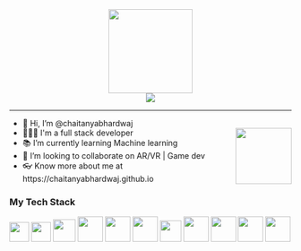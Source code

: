 <!---
chaitanyabhardwaj/chaitanyabhardwaj is a ✨ special ✨ repository because its `README.md` (this file) appears on your GitHub profile.
You can click the Preview link to take a look at your changes.
--->

<div align='center'>
  <img src='https://media.giphy.com/media/xJZrfP8FSvB6X9N4uZ/giphy.gif' width=150 height=auto>
  <br>
  <img src='https://github-readme-streak-stats.herokuapp.com?user=chaitanyabhardwaj&theme=tokyonight&border_radius=5&card_width=450'>
  <div align='left'>
    <hr>
    <div align='left'>
      <ul>
        <li>👋 Hi, I’m @chaitanyabhardwaj</li>
        <a href='https://chaitanyabhardwaj.github.io' target='_blank'><img src='https://github-production-user-asset-6210df.s3.amazonaws.com/17910338/244163662-60514a32-7224-40b9-8c04-41c692d0dbd6.png' align='right' width=100 height=auto></a>
        <li>👨🏻‍💻 I'm a full stack developer</li>
        <li>📚 I’m currently learning Machine learning</li>
        <li>🤝 I’m looking to collaborate on AR/VR | Game dev</li>
        <li>👓 Know more about me at https://chaitanyabhardwaj.github.io</li>
      </ul>
    </div>
    <h3>
      My Tech Stack
    </h3>
    <a href='https://html.spec.whatwg.org/multipage/' target='_blank'><img src='https://user-images.githubusercontent.com/17910338/233796501-8cc66ecf-9a76-4010-bc15-b7bf7e56b1fc.png' width=35 height=auto></a>
    <a href='https://www.w3.org/Style/CSS/Overview.en.html' target='_blank'><img src='https://user-images.githubusercontent.com/17910338/233796415-773979ad-d58d-40de-ab32-865a7528b810.png' width=35 height=auto></a>
    <a href='https://developer.mozilla.org/en-US/docs/Web/JavaScript' target='_blank'><img src='https://user-images.githubusercontent.com/17910338/233795645-bef08b46-ebdf-49cb-9663-9c00e2ab5a9c.png' width=40 height=auto></a>
    <a href='https://react.dev' target='_blank'><img src='https://user-images.githubusercontent.com/17910338/233795614-4130db33-7afe-4e9b-be71-9a42b1f3343f.png' width=45 height=auto></a>
    <a href='https://www.java.com/en/' target='_blank'><img src='https://user-images.githubusercontent.com/17910338/233795758-c28158c1-5ad7-4442-a608-7977ddc058a5.png' width=45 height=auto></a>
    <a href='https://spring.io' target='_blank'><img src='https://user-images.githubusercontent.com/17910338/233795512-fa99e102-2fe0-4d1a-b7ee-ddb44f7b4eb3.png' width=45 height=auto></a>
    <a href='https://kotlinlang.org' target='_blank'><img src='https://github.com/chaitanyabhardwaj/chaitanyabhardwaj/assets/17910338/160b6cb2-cd12-4efb-aa31-0f286f5cc024' width=38 height=auto></a>
    <a href='https://git-scm.com' target='_blank'><img src='https://user-images.githubusercontent.com/17910338/233795649-811c666f-d4c3-4c73-a837-7b7f6cdf0fe2.png' width=45 height=auto></a>
    <a href='https://www.docker.com' target='_blank'><img src='https://user-images.githubusercontent.com/17910338/233796163-c79cffa7-996a-4e59-8fe5-7941c2c96b0c.png' width=45 height=auto></a>
    <a href='https://www.postman.com' target='_blank'><img src='https://user-images.githubusercontent.com/17910338/233795735-8aea7a96-cd38-49e0-b00c-af46f87c6880.png' width=45 height=auto></a>
    <a href='https://unity.com' target='_blank'><img src='https://user-images.githubusercontent.com/17910338/233796253-fc4fc362-9256-41ba-8b9e-06b94aee0031.png' width=45 height=auto></a>
  </div>
</div>
